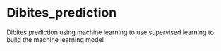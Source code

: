 # Dibites_prediction
Dibites prediction using machine learning to use supervised learning to build the machine learning model

